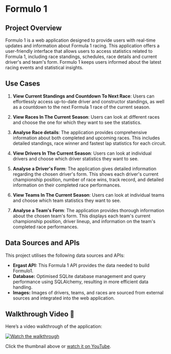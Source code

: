 # Formulo 1

## Project Overview

Formulo 1 is a web application designed to provide users with real-time updates and information about Formula 1 racing. This application offers a user-friendly interface that allows users to access statistics related to Formula 1, including race standings, schedules, race details and current driver's and team's form. Formulo 1 keeps users informed about the latest racing events and statistical insights.

## Use Cases
1. **View Current Standings and Countdown To Next Race**: Users can effortlessly access up-to-date driver and constructor standings, as well as a countdown to the next Formula 1 race of the current season.

2. **View Races In The Current Season**: Users can look at different races and choose the one for which they want to see the statistics.

3. **Analyse Race details**: The application provides comprehensive information about both completed and upcoming races. This includes detailed standings, race winner and fastest lap statistics for each circuit.

4. **View Drivers In The Current Season**: Users can look at individual drivers and choose which driver statistics they want to see.

5. **Analyse a Driver's Form**: The application gives detailed information regarding the chosen driver's form. This shows each driver's current championship position, number of race wins, track record, and detailed information on their completed race performances.

6. **View Teams In The Current Season**: Users can look at individual teams and choose which team statistics they want to see.

7. **Analyse a Team's Form**: The application provides thorough information about the chosen team's form. This displays each team's current championship position, driver lineup, and information on the team's completed race performances.


## Data Sources and APIs

This project utilises the following data sources and APIs:

- **Ergast API:** This Formula 1 API provides the data needed to build Formulo1.
- **Database:** Optimised SQLite database management and query performance using SQLAlchemy, resulting in more efficient data handling.
- **Images:** Images of drivers, teams, and races are sourced from external sources and integrated into the web application.


## Walkthrough Video 🎥

Here’s a video walkthrough of the application:

[![Watch the walkthrough](https://img.youtube.com/vi/XzZj4Doyms4/0.jpg)](https://www.youtube.com/watch?v=XzZj4Doyms4)

Click the thumbnail above or [watch it on YouTube](https://www.youtube.com/watch?v=XzZj4Doyms4).
